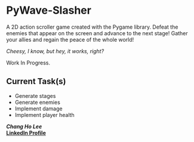 # PyWave-Slasher

A 2D action scroller game created with the Pygame library. Defeat the enemies that appear on the screen and advance to the next stage! Gather your allies and regain the peace of the whole world!

*Cheesy, I know, but hey, it works, right?*

Work In Progress.

## Current Task(s)

- Generate stages
- Generate enemies
- Implement damage
- Implement player health

***Chang Ho Lee***<br>
**[LinkedIn Profile](https://www.linkedin.com/in/chang-ho-lee-72b96a19a/)**
